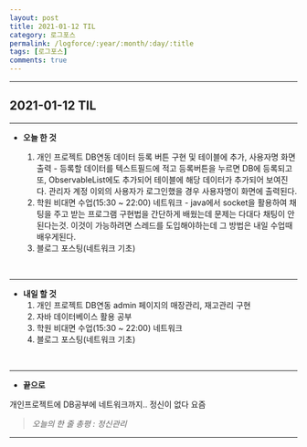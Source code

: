 ```yaml
---
layout: post
title: 2021-01-12 TIL
category: 로그포스
permalink: /logforce/:year/:month/:day/:title
tags: [로그포스]
comments: true
---
```


---

## 2021-01-12 TIL

---

- **오늘 한 것**

  1. 개인 프로젝트 DB연동 데이터 등록 버튼 구현 및 테이블에 추가, 사용자명 화면출력 - 등록할 데이터를 텍스트필드에 적고 등록버튼을 누르면 DB에 등록되고 또, ObservableList에도 추가되어 테이블에 해당 데이터가 추가되어 보여진다.  관리자 계정 이외의 사용자가 로그인했을 경우 사용자명이 화면에 출력된다. 
  2. 학원 비대면 수업(15:30 ~ 22:00) 네트워크 - java에서 socket을 활용하여 채팅을 주고 받는 프로그램 구현법을 간단하게 배웠는데 문제는 다대다 채팅이 안된다는것. 이것이 가능하려면 스레드를 도입해야하는데 그 방법은 내일 수업때 배우게된다.
  3. 블로그 포스팅(네트워크 기초)

<br>

---

- **내일 할 것**
  1. 개인 프로젝트 DB연동 admin 페이지의 매장관리, 재고관리 구현
  2. 자바 데이터베이스 활용 공부
  3. 학원 비대면 수업(15:30 ~ 22:00) 네트워크
  4. 블로그 포스팅(네트워크 기초)

<br>

---

- **끝으로**

개인프로젝트에 DB공부에 네트워크까지.. 정신이 없다 요즘

> _오늘의 한 줄 총평 : 정신관리_

---
